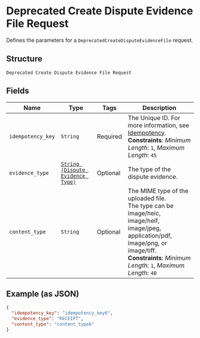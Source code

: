 
# Deprecated Create Dispute Evidence File Request

Defines the parameters for a `DeprecatedCreateDisputeEvidenceFile` request.

## Structure

`Deprecated Create Dispute Evidence File Request`

## Fields

| Name | Type | Tags | Description |
|  --- | --- | --- | --- |
| `idempotency_key` | `String` | Required | The Unique ID. For more information, see [Idempotency](https://developer.squareup.com/docs/working-with-apis/idempotency).<br>**Constraints**: *Minimum Length*: `1`, *Maximum Length*: `45` |
| `evidence_type` | [`String (Dispute Evidence Type)`](/doc/models/dispute-evidence-type.md) | Optional | The type of the dispute evidence. |
| `content_type` | `String` | Optional | The MIME type of the uploaded file.<br>The type can be image/heic, image/heif, image/jpeg, application/pdf, image/png, or image/tiff.<br>**Constraints**: *Minimum Length*: `1`, *Maximum Length*: `40` |

## Example (as JSON)

```json
{
  "idempotency_key": "idempotency_key6",
  "evidence_type": "RECEIPT",
  "content_type": "content_type6"
}
```

